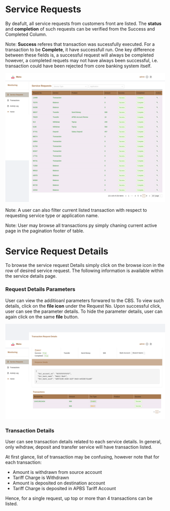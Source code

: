 # Service Requests

By deafult, all service requests from customers front are listed. The **status** and **completion** of such requests can be verified from the Success and Completed Column.

Note: **Success** referes that transaction was sucessfully executed. For a transaction to be **Complete**, it have successfull run. One key difference between these fields is, a successful request will always be completed however, a completed requets may not have always been successful, i.e. transaction could have been rejected from core banking system itself.



![service request](images/service_request.png)

Note: A user can also filter current listed transaction with respect to requesting service type or application name.

Note: User may browse all transactions py simply chaning current active page in the pagination footer of table.

# Service Request Details

To browse the service request Details simply click on the browse icon in the row of desired service request. The following information is available within the service details page.

### Request Details Parameters

User can view the additioanl parameters forwared to the CBS. To view such details, click on the **file icon** under the Request No. Upon successful click, user can see the parameter details. To hide the parameter details, user can again click on the same **file** button.

![transaction cbd details](images/service_details.png)

### Transaction Details

User can see transaction details related to each service details. In general, only wihdraw, deposit and transfer service will have transaction listed.


At first glance, list of transaction may be confusing, however note that for each transaction:
* Amount is withdrawn from source account
* Tariff Charge is Withdrawn
* Amount is deposited on destination account
* Tariff Charge is deposited in APBS Tariff Account

Hence, for a single request, up top or more than 4 transactions can be listed.
